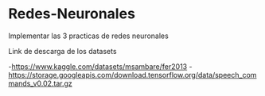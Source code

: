 # Redes-Neuronales
Implementar las 3 practicas de redes neuronales

Link de descarga de los datasets

-https://www.kaggle.com/datasets/msambare/fer2013
-https://storage.googleapis.com/download.tensorflow.org/data/speech_commands_v0.02.tar.gz
